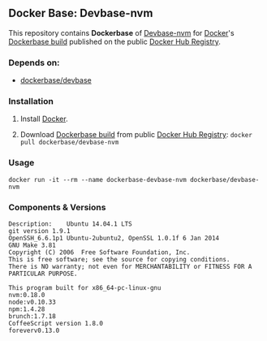 ## Docker Base: Devbase-nvm


This repository contains **Dockerbase** of [Devbase-nvm](https://github.com/creationix/nvm) for [Docker](https://www.docker.com/)'s [Dockerbase build](https://registry.hub.docker.com/u/dockerbase/devbase-nvm/) published on the public [Docker Hub Registry](https://registry.hub.docker.com/).


### Depends on:

* [dockerbase/devbase](https://registry.hub.docker.com/u/dockerbase/devbase)


### Installation

1. Install [Docker](https://docs.docker.com/installation/).

2. Download [Dockerbase build](https://registry.hub.docker.com/u/dockerbase/devbase-nvm/) from public [Docker Hub Registry](https://registry.hub.docker.com/): `docker pull dockerbase/devbase-nvm`


### Usage

    docker run -it --rm --name dockerbase-devbase-nvm dockerbase/devbase-nvm

### Components & Versions

    Description:	Ubuntu 14.04.1 LTS
    git version 1.9.1
    OpenSSH_6.6.1p1 Ubuntu-2ubuntu2, OpenSSL 1.0.1f 6 Jan 2014
    GNU Make 3.81
    Copyright (C) 2006  Free Software Foundation, Inc.
    This is free software; see the source for copying conditions.
    There is NO warranty; not even for MERCHANTABILITY or FITNESS FOR A
    PARTICULAR PURPOSE.
    
    This program built for x86_64-pc-linux-gnu
    nvm:0.18.0
    node:v0.10.33
    npm:1.4.28
    brunch:1.7.18
    CoffeeScript version 1.8.0
    foreverv0.13.0
